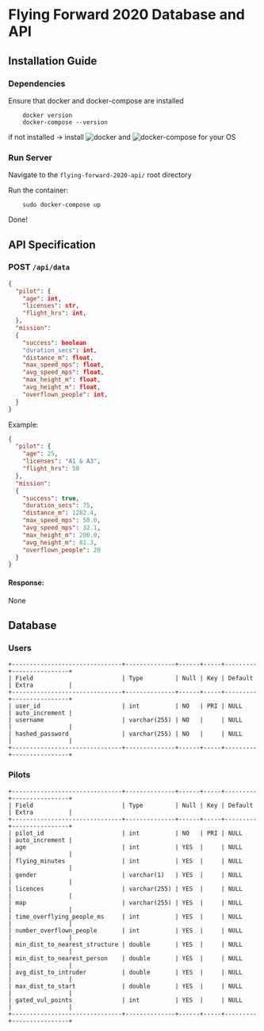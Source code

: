 # Flying Forward 2020 Database and API

## Installation Guide

### Dependencies
Ensure that docker and docker-compose are installed

        docker version
        docker-compose --version
        
if not installed -> install ![docker](https://docs.docker.com/get-docker/) and ![docker-compose](https://docs.docker.com/compose/install/) for your OS


### Run Server
Navigate to the `flying-forward-2020-api/` root directory
        
Run the container:
        
        sudo docker-compose up

Done!

## API Specification 

### POST `/api/data` 
```json
{
  "pilot": {
    "age": int,
    "licenses": str,
    "flight_hrs": int,
  },
  "mission":
  {
    "success": boolean
    "duration_secs": int,
    "distance_m": float,
    "max_speed_mps": float,
    "avg_speed_mps": float,
    "max_height_m": float,
    "avg_height_m": float,
    "overflown_people": int,
  }
}
```

Example:
```json
{
  "pilot": {
    "age": 25,
    "licenses": "A1 & A3",
    "flight_hrs": 50
  },
  "mission":
  {
    "success": true,
    "duration_secs": 75,
    "distance_m": 1282.4,
    "max_speed_mps": 50.0,
    "avg_speed_mps": 32.1,
    "max_height_m": 200.0,
    "avg_height_m": 81.3,
    "overflown_people": 20
  }
}
```

#### Response:
None

## Database
### Users
```
+-------------------------------+--------------+------+-----+---------+----------------+
| Field                         | Type         | Null | Key | Default | Extra          |
+-------------------------------+--------------+------+-----+---------+----------------+
| user_id                       | int          | NO   | PRI | NULL    | auto_increment |
| username                      | varchar(255) | NO   |     | NULL    |                |
| hashed_password               | varchar(255) | NO   |     | NULL    |                |
+-------------------------------+--------------+------+-----+---------+----------------+
```
### Pilots
```
+-------------------------------+--------------+------+-----+---------+----------------+
| Field                         | Type         | Null | Key | Default | Extra          |
+-------------------------------+--------------+------+-----+---------+----------------+
| pilot_id                      | int          | NO   | PRI | NULL    | auto_increment |
| age                           | int          | YES  |     | NULL    |                |
| flying_minutes                | int          | YES  |     | NULL    |                |
| gender                        | varchar(1)   | YES  |     | NULL    |                |
| licences                      | varchar(255) | YES  |     | NULL    |                |
| map                           | varchar(255) | YES  |     | NULL    |                |
| time_overflying_people_ms     | int          | YES  |     | NULL    |                |
| number_overflown_people       | int          | YES  |     | NULL    |                |
| min_dist_to_nearest_structure | double       | YES  |     | NULL    |                |
| min_dist_to_nearest_person    | double       | YES  |     | NULL    |                |
| avg_dist_to_intruder          | double       | YES  |     | NULL    |                |
| max_dist_to_start             | double       | YES  |     | NULL    |                |
| gated_vul_points              | int          | YES  |     | NULL    |                |
+-------------------------------+--------------+------+-----+---------+----------------+
```
